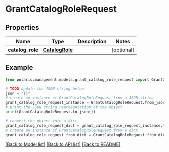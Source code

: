 <!--

 Copyright (c) 2024 Snowflake Computing Inc.
 
 Licensed under the Apache License, Version 2.0 (the "License");
 you may not use this file except in compliance with the License.
 You may obtain a copy of the License at
 
      http://www.apache.org/licenses/LICENSE-2.0
 
 Unless required by applicable law or agreed to in writing, software
 distributed under the License is distributed on an "AS IS" BASIS,
 WITHOUT WARRANTIES OR CONDITIONS OF ANY KIND, either express or implied.
 See the License for the specific language governing permissions and
 limitations under the License.

-->
# GrantCatalogRoleRequest

## Properties

Name | Type | Description | Notes
------------ | ------------- | ------------- | -------------
**catalog_role** | [**CatalogRole**](CatalogRole.md) |  | [optional] 

## Example

```python
from polaris.management.models.grant_catalog_role_request import GrantCatalogRoleRequest

# TODO update the JSON string below
json = "{}"
# create an instance of GrantCatalogRoleRequest from a JSON string
grant_catalog_role_request_instance = GrantCatalogRoleRequest.from_json(json)
# print the JSON string representation of the object
print(GrantCatalogRoleRequest.to_json())

# convert the object into a dict
grant_catalog_role_request_dict = grant_catalog_role_request_instance.to_dict()
# create an instance of GrantCatalogRoleRequest from a dict
grant_catalog_role_request_from_dict = GrantCatalogRoleRequest.from_dict(grant_catalog_role_request_dict)
```
[[Back to Model list]](../README.md#documentation-for-models) [[Back to API list]](../README.md#documentation-for-api-endpoints) [[Back to README]](../README.md)



